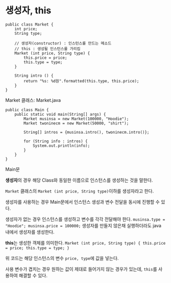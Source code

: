 # 생성자, this
```
public class Market {
    int price;
    String type;

    // 생성자(constructor) : 인스턴스를 만드는 메소드
    // this : 생성될 인스턴스를 가리킴
    Market (int price, String type) {
        this.price = price;
        this.type = type;
    }

    String intro () {
        return "%s: %d원".formatted(this.type, this.price);
    }
}
```
Market 클래스: Market.java
```
public class Main {
    public static void main(String[] args) {
        Market musinsa = new Market(100000, "Hoodie");
        Market twoninecm = new Market(50000, "shirt");

        String[] intros = {musinsa.intro(), twoninecm.intro()};

        for (String info : intros) {
            System.out.println(info);
        }
    }
}
```
Main문

**생성자**의 경우 해당 Class와 동일한 이름으로 인스턴스를 생성하는 것을 말한다.

`Market` 클래스의 `Market (int price, String type)`이하를 생성자라고 한다.

생성자를 사용하는 경우 Main문에서 인스턴스 생성과 변수 전달을 동시에 진행할 수 있다.

생성자가 없는 경우 인스턴스를 생성하고 변수를 각각 전달해야 한다.
`musinsa.type = "Hoodie"; musinsa.price = 100000;`
생성자를 만들지 않은채 실행하더라도 java 내에서 생성자를 생성한다.

**this**는 생성한 객체를 의미한다.
`Market (int price, String type) {
        this.price = price;
        this.type = type;
    }`
    
위 코드는 해당 인스턴스의 변수 `price, type`에 값을 넣는다.

사용 변수가 겹치는 경우 원하는 값이 제대로 들어가지 않는 경우가 있는데, `this`를 사용하여 해결할 수 있다.

